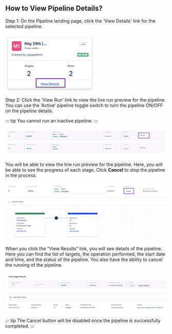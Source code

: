 
## How to View Pipeline Details?

  

Step 1: On the Pipeline landing page, click the ‘View Details’ link for the selected pipeline.

  

![Run pipeline](./images/viewV2/1-viewDetails.png)

Step 2: Click the ‘View Run’ link to view the live run preview for the pipeline. You can use the ‘Active’ pipeline toggle switch to turn the pipeline ON/OFF on the pipeline details.

  
::: tip
You cannot run an inactive pipeline.
:::
  

![Run pipeline](./images/viewV2/2-ViewRun.png)

  

You will be able to view the line run preview for the pipeline. Here, you will be able to see the progress of each stage. Click **Cancel** to stop the pipeline in the process.

  

![Run pipeline](./images/viewV2/2-livePreview.png)


When you click the “View Results” link, you will see details of the pipeline. Here you can find the list of targets, the operation performed, the start date and time, and the status of the pipeline. You also have the ability to cancel the running of the pipeline.

  

![View Results](./images/viewV2/3-viewResults.png)
  

::: tip
The Cancel button will be disabled once the pipeline is successfully completed.
:::